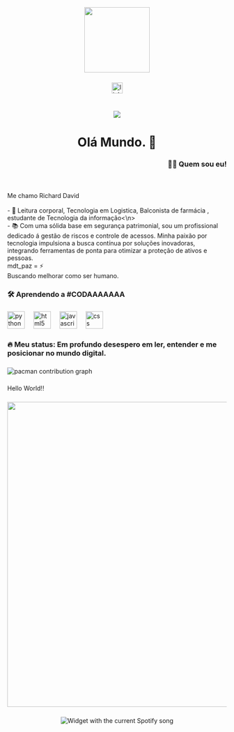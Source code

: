 <div align="center">
  <img height="150" src="https://media3.giphy.com/media/v1.Y2lkPTc5MGI3NjExbTA4NWtiMTdvNmZyczQxOHdzZ3c2dzhweHZ2bTcybXN4MXkwbWQ0eiZlcD12MV9pbnRlcm5hbF9naWZfYnlfaWQmY3Q9Zw/Fr1ma61Lh1XspqQmRm/giphy.gif"  />
</div>

###

<div align="center">
  <a href="https://www.linkedin.com/in/richard-dvd-3a57b8380/" target="_blank">
    <img src="https://img.shields.io/static/v1?message=LinkedIn&logo=linkedin&label=&color=0077B5&logoColor=white&labelColor=&style=for-the-badge" height="25" alt="linkedin logo"  />
  </a>
</div>

###

<br clear="both">

<div align="center">
  <img src="https://visitor-badge.laobi.icu/badge?page_id=maurodesouz.maurodesouz&left_color=black&right_color=royalblue&left_text=Richard%20David"  />
</div>

###

<h1 align="center">Olá Mundo. 👋</h1>

###

<h3 align="right">👩‍💻  Quem sou eu!</h3>

###

<br clear="both">

<p align="left">Me chamo Richard David<br><br>- 🔭 Leitura corporal, Tecnologia em Logistica, Balconista de farmácia , estudante de Tecnologia da informação<\n> <br>- 📚 Com uma sólida base em segurança patrimonial, sou um profissional dedicado á gestão de riscos e controle de acessos. Minha paixão por tecnologia impulsiona a busca contínua por soluções inovadoras, integrando ferramentas de ponta para otimizar a proteção de ativos e pessoas.<br>                    mdt_paz = ⚡<br>Buscando melhorar como ser humano.</p>

###

<h3 align="left">🛠 Aprendendo a #CODAAAAAAA</h3>

###

<div align="left">
  <img src="https://cdn.jsdelivr.net/gh/devicons/devicon/icons/python/python-original-wordmark.svg" height="40" alt="python logo"  />
  <img width="12" />
  <img src="https://cdn.jsdelivr.net/gh/devicons/devicon/icons/html5/html5-original-wordmark.svg" height="40" alt="html5 logo"  />
  <img width="12" />
  <img src="https://cdn.jsdelivr.net/gh/devicons/devicon/icons/javascript/javascript-original.svg" height="40" alt="javascript logo"  />
  <img width="12" />
  <img src="https://cdn.jsdelivr.net/gh/devicons/devicon/icons/css3/css3-original-wordmark.svg" height="40" alt="css logo"  />
</div>

###

<h3 align="left">🔥   Meu status: Em profundo desespero em ler, entender e me posicionar no mundo digital.</h3>

###

<picture>
  <source media="(prefers-color-scheme: dark)" srcset="https://raw.githubusercontent.com/maurodesouz/maurodesouz/output/pacman-contribution-graph-dark.svg">
  <source media="(prefers-color-scheme: light)" srcset="https://raw.githubusercontent.com/maurodesouz/maurodesouz/output/pacman-contribution-graph.svg">
  <img alt="pacman contribution graph" src="https://raw.githubusercontent.com/maurodesouz/maurodesouz/output/pacman-contribution-graph.svg">
</picture>

###

<p align="left">Hello World!!</p>

###

<div align="center">
  <img height="700" src="[https://photos.app.goo.gl/PUXGanoe7V3gc4az7](https://lh3.googleusercontent.com/pw/AP1GczPkuaP23xXX1MovXe6loLPQovwvirOM15Bh5-ITk1rB5CxD97vIhkc2PgynsTi7ltPN7st2iySK6-7r8X8dOWRR-Wm1PiPTMHFE00aFmiq78bekFfaov358TqMifUcbabzdCdNonpBKpiEPZ3SPnFc=w475-h633-s-no-gm?authuser=0)"  />
</div>

###

<div align="center">
  <img src="![Alt text](https://spotify-recently-played-readme.vercel.app/api?user=31t5oc6mbwzq4sjdwljzrftn7lo4)?" alt="Widget with the current Spotify song"  />
</div>

###
